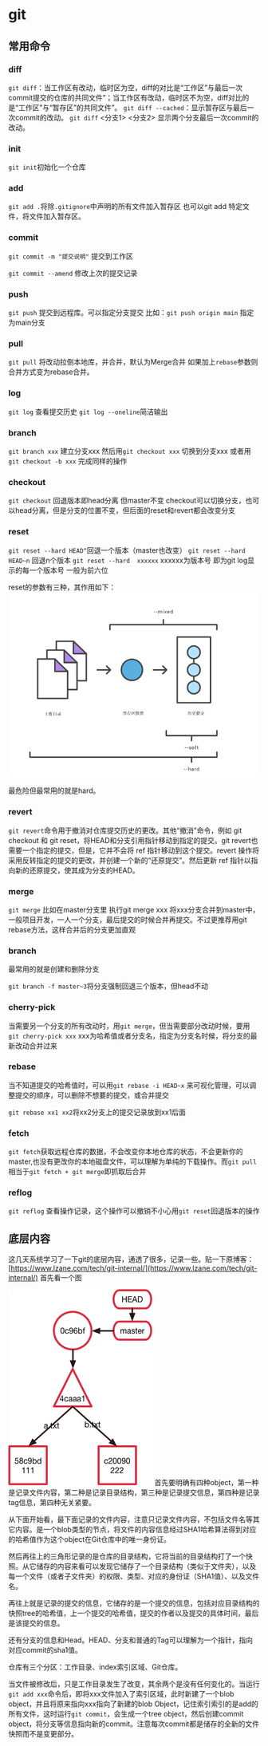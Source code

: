 # git



## 常用命令
### diff
`git diff`：当工作区有改动，临时区为空，diff的对比是“工作区”与最后一次commit提交的仓库的共同文件”；当工作区有改动，临时区不为空，diff对比的是“工作区”与“暂存区”的共同文件”。
`git diff --cached`：显示暂存区与最后一次commit的改动。
`git diff` <分支1> <分支2> 显示两个分支最后一次commit的改动。

### init
`git init`初始化一个仓库


### add 
 `git add .`将除`.gitignore`中声明的所有文件加入暂存区
 也可以git add 特定文件，将文件加入暂存区。

### commit
`git commit -m "提交说明"` 提交到工作区

`git commit --amend` 修改上次的提交记录

### push
`git push` 提交到远程库。可以指定分支提交
比如：`git push origin main` 指定为main分支

### pull

`git pull` 将改动拉倒本地库，并合并，默认为Merge合并
如果加上`rebase`参数则合并方式变为rebase合并。

### log
`git log` 查看提交历史
`git log --oneline`简洁输出


### branch

`git branch xxx` 建立分支xxx
然后用`git checkout xxx` 切换到分支xxx
或者用`git checkout -b xxx` 完成同样的操作


### checkout
`git checkout` 回退版本即head分离 但master不变
checkout可以切换分支，也可以head分离，但是分支的位置不变，但后面的reset和revert都会改变分支

### reset

`git reset --hard HEAD^`回退一个版本（master也改变）
`git reset --hard HEAD~n` 回退n个版本
`git reset --hard  xxxxxx`  xxxxxx为版本号 即为git log显示的每一个版本号 一般为前六位

reset的参数有三种，其作用如下：
![](image/Pasted%20image%2020220830163125.png)

最危险但最常用的就是hard。

### revert
`git revert`命令用于撤消对仓库提交历史的更改。其他“撤消”命令，例如 git checkout 和 git reset，将HEAD和分支引用指针移动到指定的提交。git revert也需要一个指定的提交，但是，它并不会将 ref 指针移动到这个提交。revert 操作将采用反转指定的提交的更改，并创建一个新的“还原提交”。然后更新 ref 指针以指向新的还原提交，使其成为分支的HEAD。

### merge
 `git merge` 比如在master分支里 执行git merge xxx 将xxx分支合并到master中，一般项目开发，一人一个分支，最后提交的时候合并再提交。不过更推荐用git rebase方法，这样合并后的分支更加直观

### branch
最常用的就是创建和删除分支

`git branch -f master~3`将分支强制回退三个版本，但head不动


### cherry-pick
当需要另一个分支的所有改动时，用`git merge`，但当需要部分改动时候，要用`git cherry-pick xxx`   xxx为哈希值或者分支名，指定为分支名时候，将分支的最新改动合并过来

### rebase
当不知道提交的哈希值时，可以用`git rebase -i HEAD~x` 来可视化管理，可以调整提交的顺序，可以删除不想要的提交，或合并提交

`git rebase xx1 xx2`将xx2分支上的提交记录放到xx1后面


### fetch
`git fetch`获取远程仓库的数据，不会改变你本地仓库的状态，不会更新你的master,也没有更改你的本地磁盘文件，可以理解为单纯的下载操作。而`git pull`相当于`git fetch + git merge`即抓取后合并

### reflog
`git reflog` 查看操作记录，这个操作可以撤销不小心用`git reset`回退版本的操作


## 底层内容

这几天系统学习了一下git的底层内容，通透了很多，记录一些。贴一下原博客：[https://www.lzane.com/tech/git-internal/](https://www.lzane.com/tech/git-internal/)
首先看一个图

![](image/Pasted%20image%2020221113190157.png)
首先要明确有四种object，第一种是记录文件内容，第二种是记录目录结构，第三种是记录提交信息，第四种是记录tag信息，第四种无关紧要。

从下面开始看，最下面记录的文件内容，注意只记录文件内容，不包括文件名等其它内容。是一个blob类型的节点，将文件的内容信息经过SHA1哈希算法得到对应的哈希值作为这个object在Git仓库中的唯一身份证。

然后再往上的三角形记录的是仓库的目录结构，它将当前的目录结构打了一个快照。从它储存的内容来看可以发现它储存了一个目录结构（类似于文件夹），以及每一个文件（或者子文件夹）的权限、类型、对应的身份证（SHA1值）、以及文件名。

再往上就是记录的提交的信息，它储存的是一个提交的信息，包括对应目录结构的快照tree的哈希值，上一个提交的哈希值，提交的作者以及提交的具体时间，最后是该提交的信息。

还有分支的信息和Head。HEAD、分支和普通的Tag可以理解为一个指针，指向对应commit的sha1值。

仓库有三个分区：工作目录、index索引区域、Git仓库。

当文件被修改后，只是工作目录发生了改变，其余两个是没有任何变化的。当运行`git add xxx`命令后，即将xxx文件加入了索引区域，此时新建了一个blob object，并且将原来指向xxx指向了新建的blob Object，记住索引索引的是add的所有文件，这时运行`git commit`，会生成一个tree object，然后创建commit object，将分支等信息指向新的commit。注意每次commit都是储存的全新的文件快照而不是变更部分。
